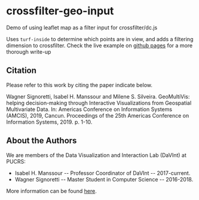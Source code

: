 # crossfilter-geo-input
Demo of using leaflet map as a filter input for crossfilter/dc.js

Uses `turf-inside` to determine which points are in view, and adds a filtering dimension to crossfilter.  Check the live example on [github pages](https://chriswhong.github.io/crossfilter-geo-input/) for a more thorough write-up



## Citation

Please refer to this work by citing the paper indicate below.

Wagner Signoretti, Isabel H. Manssour and Milene S. Silveira. GeoMultiVis: helping decision-making through Interactive Visualizations from Geospatial Multivariate Data. In: Americas Conference on Information Systems (AMCIS), 2019, Cancun. Proceedings of the 25th Americas Conference on Information Systems, 2019. p. 1-10.


## About the Authors

We are members of the Data Visualization and Interaction Lab (DaVInt) at PUCRS:
- Isabel H. Manssour -- Professor Coordinator of DaVInt -- 2017-current.
- Wagner Signoretti -- Master Student in Computer Science -- 2016-2018. 

More information can be found [here](https://www.inf.pucrs.br/davint/).
